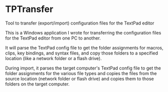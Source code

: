 # TPTransfer
Tool to transfer (export/import) configuration files for the TextPad editor

This is a Windows application I wrote for transferring the configuration files for the TextPad editor from one PC to another.

It will parse the TextPad config file to get the folder assignments for macros, clips, key bindings, and syntax files, and copy those folders to a specified location (like a network folder or a flash drive).

During import, it parses the target computer's TextPad config file to get the folder assignments for the various file types and copies the files from the source location (network folder or flash drive) and copies them to those folders on the target computer.
